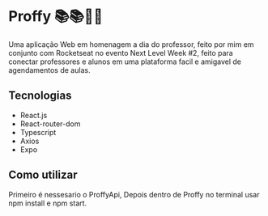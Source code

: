 # Proffy 📚📚📖📖

Uma aplicação Web em homenagem a dia do professor, feito por mim em conjunto com Rocketseat no evento Next Level Week #2,
feito para conectar professores e alunos em uma plataforma facil e amigavel de agendamentos de aulas.

## Tecnologias

- React.js
- React-router-dom
- Typescript
- Axios
- Expo

## Como utilizar

 Primeiro é nessesario o ProffyApi, Depois dentro de Proffy no terminal usar npm install e npm start.
